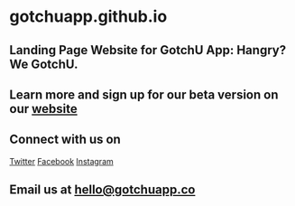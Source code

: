 # gotchuapp.github.io
## Landing Page Website for GotchU App: Hangry? We GotchU.

## Learn more and sign up for our beta version on our [website](gotchuapp.co)

## Connect with us on
[Twitter](http://wwwtwitter.com/_gotchuapp)
[Facebook](http://www.facebook.com/gotchuapp)
[Instagram](http://www.instagram.com/gotchuapp)

## Email us at hello@gotchuapp.co
